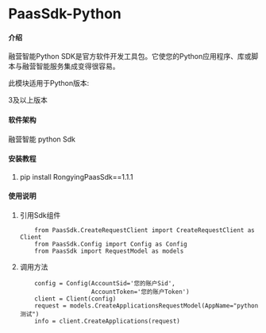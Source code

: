 # PaasSdk-Python

#### 介绍
融营智能Python SDK是官方软件开发工具包。它使您的Python应用程序、库或脚本与融营智能服务集成变得很容易。

此模块适用于Python版本:

3及以上版本
#### 软件架构
融营智能 python Sdk


#### 安装教程

1.  pip install RongyingPaasSdk==1.1.1


#### 使用说明

1.  引用Sdk组件


            from PaasSdk.CreateRequestClient import CreateRequestClient as Client
            from PaasSdk.Config import Config as Config
            from PaasSdk import RequestModel as models

2.  调用方法

    
            config = Config(AccountSid='您的账户Sid',                                    
                            AccountToken='您的账户Token')                                
            client = Client(config)                    
            request = models.CreateApplicationsRequestModel(AppName="python测试") 
            info = client.CreateApplications(request)
    




